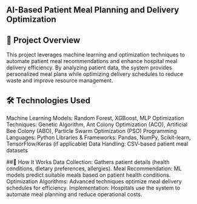 ## AI-Based Patient Meal Planning and Delivery Optimization
## 📌 Project Overview
This project leverages machine learning and optimization techniques to automate patient meal recommendations and enhance hospital meal delivery efficiency. By analyzing patient data, the system provides personalized meal plans while optimizing delivery schedules to reduce waste and improve resource management.

## 🛠️ Technologies Used
Machine Learning Models: Random Forest, XGBoost, MLP
Optimization Techniques: Genetic Algorithm, Ant Colony Optimization (ACO), Artificial Bee Colony (ABO), Particle Swarm Optimization (PSO)
Programming Languages: Python
Libraries & Frameworks: Pandas, NumPy, Scikit-learn, TensorFlow/Keras (if applicable)
Data Handling: CSV-based patient meal datasets

##🔧 How It Works
Data Collection: Gathers patient details (health conditions, dietary preferences, allergies).
Meal Recommendation: ML models predict suitable meals based on patient health conditions.
Optimization Algorithms: Advanced techniques optimize meal delivery schedules for efficiency.
Implementation: Hospitals use the system to automate meal planning and reduce operational costs.

